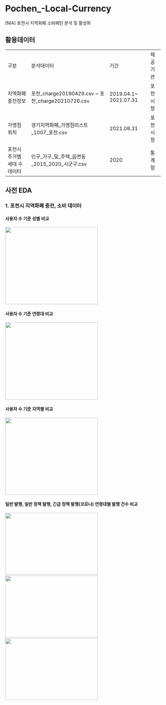 # Pochen_-Local-Currency
[NIA] 포천시 지역화폐 소비패턴 분석 및 활성화

## 활용데이터
<table>
  <tr>
    <td>구분</td><td>분석데이터</td><td>기간</td><td>제공기관</td>
  </tr>
  <tr>
    <td>지역화폐 충전정보</td><td>포천_charge20190429.csv ~ 포천_charge20210726.csv</td><td>2019.04.1~ 2021.07.31</td><td>포천시청</td>
  </tr>
  <tr>
    <td>가맹점 위치</td><td>경기지역화폐_가맹점리스트_1007_포천.csv</td><td>2021.08.31</td><td>포천시청</td>
  </tr>
  <tr>
    <td>포천시 주거별 세대 수 데이터</td><td>인구_가구_및_주택_읍면동_2015_2020_시군구.csv</td><td>2020</td><td>통계청</td>
  </tr>
 </table>
 
## 사전 EDA
   ### 1. 포천시 지역화폐 충전, 소비 데이터
   #### 사용자 수 기준 성별 비교
   <img src="https://user-images.githubusercontent.com/54710010/169965619-18ce560c-e686-45cc-b2bc-7203232203e2.png" width="300" height="250"/>
   
   #### 사용자 수 기준 연령대 비교
   <img src="https://user-images.githubusercontent.com/54710010/169965724-9213136e-96d8-45cc-9076-8bfdc4652a2d.png" width="300" height="250"/>
   
   #### 사용자 수 기준 지역별 비교
   <img src="https://user-images.githubusercontent.com/54710010/169967331-7b554fcc-300b-465f-b924-11ecaaa3b06c.png" width="300" height="250">
   
   #### 일반 발행, 일반 정책 발행, 긴급 정책 발행(코로나) 연령대별 발행 건수 비교
   <div>
   <img src="https://user-images.githubusercontent.com/54710010/169965768-5f0cae8d-54e4-4011-b372-7cea66492779.png" width="300" height="200"/>
  <span>&nbsp</span>
   <img src="https://user-images.githubusercontent.com/54710010/169965795-0fc8ecce-f52a-491a-8dbf-fc299fe86625.png" width="300" height="200"/>
  <span>&nbsp</span>
   <img src="https://user-images.githubusercontent.com/54710010/169965804-4552cf4d-9d34-4832-9f78-db5f5922a364.png" width="300" height="200"/>
  </div>
